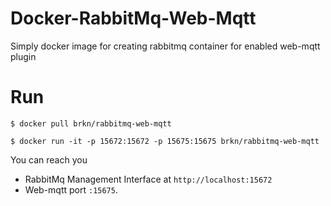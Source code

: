 # Docker-RabbitMq-Web-Mqtt
Simply docker image for creating rabbitmq container for enabled web-mqtt plugin

# Run

```
$ docker pull brkn/rabbitmq-web-mqtt

$ docker run -it -p 15672:15672 -p 15675:15675 brkn/rabbitmq-web-mqtt
```


You can reach you 
- RabbitMq Management Interface at ``` http://localhost:15672 ```
- Web-mqtt port ```:15675```.
